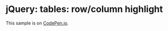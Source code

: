 # jQuery: tables: row/column highlight

This sample is on [CodePen.io](https://codepen.io/rasx/pen/BpohL).